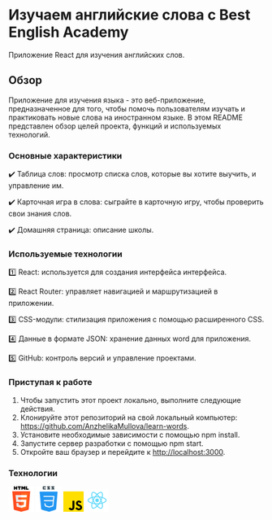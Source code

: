 # Изучаем английские слова c Best English Academy

Приложение React для изучения английских слов.  

## Обзор

Приложение для изучения языка - это веб-приложение, предназначенное для того, чтобы помочь пользователям изучать и практиковать новые слова на иностранном языке. В этом README представлен обзор целей проекта, функций и используемых технологий.

### Основные характеристики

:heavy_check_mark: Таблица слов: просмотр списка слов, которые вы хотите выучить, и управление им.

:heavy_check_mark: Карточная игра в слова: сыграйте в карточную игру, чтобы проверить свои знания слов.

:heavy_check_mark: Домашняя страница: описание школы.

### Используемые технологии

 :one:  React: используется для создания интерфейса интерфейса.

 :two:  React Router: управляет навигацией и маршрутизацией в приложении.

 :three:  CSS-модули: стилизация приложения с помощью расширенного CSS.

 :four:    Данные в формате JSON: хранение данных word для приложения.

 :five:  GitHub: контроль версий и управление проектами.

### Приступая к работе

1. Чтобы запустить этот проект локально, выполните следующие действия.
2. Клонируйте этот репозиторий на свой локальный компьютер: <https://github.com/AnzhelikaMullova/learn-words>.
3. Установите необходимые зависимости с помощью npm install.
4. Запустите сервер разработки с помощью npm start.
5. Откройте ваш браузер и перейдите к <http://localhost:3000>.

### Технологии

<code><img height="50" src="html.png"></code>
<code><img height="50" src="css.png"></code>
<code><img height="40" src="js.png"></code>
<code><img height="45" src="react.png"></code>
